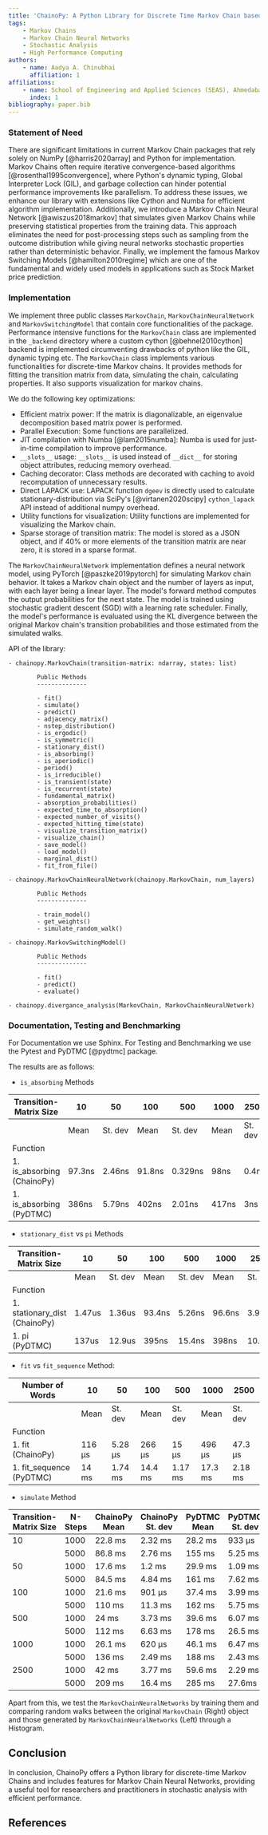```yaml
---
title: 'ChainoPy: A Python Library for Discrete Time Markov Chain based stochastic analysis'
tags:
    - Markov Chains
    - Markov Chain Neural Networks
    - Stochastic Analysis
    - High Performance Computing
authors:
    - name: Aadya A. Chinubhai
      affiliation: 1
affiliations:
    - name: School of Engineering and Applied Sciences (SEAS), Ahmedabad University, Ahmedabad, Gujarat, India
      index: 1
bibliography: paper.bib
---
```



### Statement of Need
There are significant limitations in current Markov Chain packages that rely solely on NumPy [@harris2020array] and Python for implementation. Markov Chains often require iterative convergence-based algorithms [@rosenthal1995convergence], where Python's dynamic typing, Global Interpreter Lock (GIL), and garbage collection can hinder potential performance improvements like parallelism. To address these issues, we enhance our library with extensions like Cython and Numba for efficient algorithm implementation. Additionally, we introduce a Markov Chain Neural Network [@awiszus2018markov] that simulates given Markov Chains while preserving statistical properties from the training data. This approach eliminates the need for post-processing steps such as sampling from the outcome distribution while giving neural networks stochastic properties rather than deterministic behavior. Finally, we implement the famous Markov Switching Models [@hamilton2010regime] which are one of the fundamental and widely used models in applications such as Stock Market price prediction.

### Implementation

We implement three public classes `MarkovChain`, `MarkovChainNeuralNetwork` and `MarkovSwitchingModel` that contain core functionalities of the package. Performance intensive functions for the `MarkovChain` class are implemented in the `_backend` directory where a custom cython [@behnel2010cython] backend is implemented circumventing drawbacks of python like the GIL, dynamic typing etc. The `MarkovChain` class implements various functionalities for discrete-time Markov chains. It provides methods for fitting the transition matrix from data, simulating the chain, calculating properties. It also supports visualization for markov chains.

We do the following key optimizations: 

- Efficient matrix power: If the matrix is diagonalizable, an eigenvalue decomposition based matrix power is performed.
- Parallel Execution: Some functions are parallelized.
- JIT compilation with Numba [@lam2015numba]: Numba is used for just-in-time compilation to improve performance.
- `__slots__` usage: `__slots__` is used instead of `__dict__` for storing object attributes, reducing memory overhead.
- Caching decorator: Class methods are decorated with caching to avoid recomputation of unnecessary results.
- Direct LAPACK use: LAPACK function `dgeev` is directly used to calculate stationary-distribution via SciPy's [@virtanen2020scipy] `cython_lapack` API instead of additional numpy overhead.
- Utility functions for visualization: Utility functions are implemented for visualizing the Markov chain.
- Sparse storage of transition matrix: The model is stored as a JSON object, and if 40% or more elements of the transition matrix are near zero, it is stored in a sparse format.

The `MarkovChainNeuralNetwork` implementation defines a neural network model, using PyTorch [@paszke2019pytorch] for simulating Markov chain behavior. It takes a Markov chain object and the number of layers as input, with each layer being a linear layer. The model's forward method computes the output probabilities for the next state. The model is trained using stochastic gradient descent (SGD) with a learning rate scheduler. Finally, the model's performance is evaluated using the KL divergence between the original Markov chain's transition probabilities and those estimated from the simulated walks.

API of the library:

    - chainopy.MarkovChain(transition-matrix: ndarray, states: list)
            
            Public Methods
            -------------- 
            
            - fit()
            - simulate()
            - predict()
            - adjacency_matrix()
            - nstep_distribution()
            - is_ergodic()
            - is_symmetric()
            - stationary_dist()
            - is_absorbing()
            - is_aperiodic()
            - period()
            - is_irreducible()
            - is_transient(state)
            - is_recurrent(state)
            - fundamental_matrix()
            - absorption_probabilities()
            - expected_time_to_absorption()
            - expected_number_of_visits()
            - expected_hitting_time(state)
            - visualize_transition_matrix()
            - visualize_chain()
            - save_model()
            - load_model()
            - marginal_dist()
            - fit_from_file()

    - chainopy.MarkovChainNeuralNetwork(chainopy.MarkovChain, num_layers)

            Public Methods
            --------------

            - train_model()
            - get_weights()
            - simulate_random_walk()

    - chainopy.MarkovSwitchingModel()

            Public Methods
            --------------

            - fit()
            - predict()
            - evaluate()
    
    - chainopy.divergance_analysis(MarkovChain, MarkovChainNeuralNetwork)

### Documentation, Testing and Benchmarking

For Documentation we use Sphinx. For Testing and Benchmarking we use the Pytest and PyDTMC [@pydtmc] package. 

The results are as follows:

- `is_absorbing` Methods

| Transition-Matrix Size | 10            | 50            | 100           | 500           | 1000          | 2500          |
|------------------------ |---------------|---------------|---------------|---------------|---------------|---------------|
|                           | Mean                   | St. dev       | Mean          | St. dev       | Mean          | St. dev       | Mean          | St. dev       | Mean          | St. dev       | Mean          | St. dev       |
| Function                |               |               |               |               |               |               |
| 1. is_absorbing (ChainoPy) | 97.3ns        | 2.46ns        | 91.8ns        | 0.329ns       | 98ns          | 0.4ns         | 97.6ns        | 0.475ns       | 106ns         | 1.48ns        | 103ns         | 1.37ns        |
| 1. is_absorbing (PyDTMC)  | 386ns         | 5.79ns        | 402ns         | 2.01ns        | 417ns         | 3ns           | 416ns         | 2.44ns        | 418ns         | 0.837ns       | 433ns         | 6.3ns         |

- `stationary_dist` vs `pi` Methods

| Transition-Matrix Size | 10            | 50            | 100           | 500           | 1000          | 2500          |
|------------------------ |---------------|---------------|---------------|---------------|---------------|---------------|
|                           | Mean                   | St. dev       | Mean          | St. dev       | Mean          | St. dev       | Mean          | St. dev       | Mean          | St. dev       | Mean          | St. dev       |
| Function                |               |               |               |               |               |               |
| 1. stationary_dist (ChainoPy) | 1.47us     | 1.36us        | 93.4ns        | 5.26ns        | 96.6ns        | 3.9ns         | 550ns         | 344ns         | 753ns         | 685ns         | 857ns         | 850ns         |
| 1. pi (PyDTMC)            | 137us         | 12.9us        | 395ns         | 15.4ns        | 398ns         | 10.5ns        | 1.28us        | 1.79us        | 1.21us        | 1.71us        | 1.41us        | 1.85us        |



- `fit` vs `fit_sequence` Method:


| Number of Words          | 10            | 50            | 100           | 500           | 1000          | 2500          |
|--------------------------|---------------|---------------|---------------|---------------|---------------|---------------|
|                          |    Mean                     | St. dev       | Mean          | St. dev       | Mean          | St. dev       | Mean          | St. dev       | Mean          | St. dev       | Mean          | St. dev       |
| Function                 |               |               |               |               |               |               |
| 1. fit (ChainoPy)           | 116 µs        | 5.28 µs       | 266 µs        | 15 µs         | 496 µs        | 47.3 µs       | 6.58 ms       | 403 µs        | 23.6 ms       | 1.75 ms       | 587 ms        | 30.7 ms       |
| 1. fit_sequence (PyDTMC)    | 14 ms         | 1.74 ms       | 14.4 ms       | 1.17 ms       | 17.3 ms       | 2.18 ms       | 63.6 ms       | 6.63 ms       | 224 ms        | 5.84 ms       | 5.3 s         | 212 ms        |


- `simulate` Method

| Transition-Matrix Size | N-Steps | ChainoPy Mean | ChainoPy St. dev | PyDTMC Mean | PyDTMC St. dev |
|------------------------|---------|---------------|------------------|-------------|----------------|
| 10                     | 1000    | 22.8 ms       | 2.32 ms          | 28.2 ms     | 933 µs         |
|                        | 5000    | 86.8 ms       | 2.76 ms          | 155 ms      | 5.25 ms        |
| 50                     | 1000    | 17.6 ms       | 1.2 ms           | 29.9 ms     | 1.09 ms        |
|                        | 5000    | 84.5 ms       | 4.84 ms          | 161 ms      | 7.62 ms        |
| 100                    | 1000    | 21.6 ms       | 901 µs           | 37.4 ms     | 3.99 ms        |
|                        | 5000    | 110 ms        | 11.3 ms          | 162 ms      | 5.75 ms        |
| 500                    | 1000    | 24 ms         | 3.73 ms          | 39.6 ms     | 6.07 ms        |
|                        | 5000    | 112 ms        | 6.63 ms          | 178 ms      | 26.5 ms        |
| 1000                   | 1000    | 26.1 ms       | 620 µs           | 46.1 ms     | 6.47 ms        |
|                        | 5000    | 136 ms        | 2.49 ms          | 188 ms      | 2.43 ms        |
| 2500                   | 1000    | 42 ms         | 3.77 ms          | 59.6 ms     | 2.29 ms        |
|                        | 5000    | 209 ms        | 16.4 ms          | 285 ms      | 27.6ms         |

Apart from this, we test the `MarkovChainNeuralNetworks` by training them and comparing random walks between
the original `MarkovChain` (Right) object and those generated by `MarkovChainNeuralNetworks` (Left) through a Histogram.

## Conclusion

In conclusion, ChainoPy offers a Python library for discrete-time Markov Chains and includes features for Markov Chain Neural Networks, providing a useful tool for researchers and practitioners in stochastic analysis with efficient 
performance.

## References
